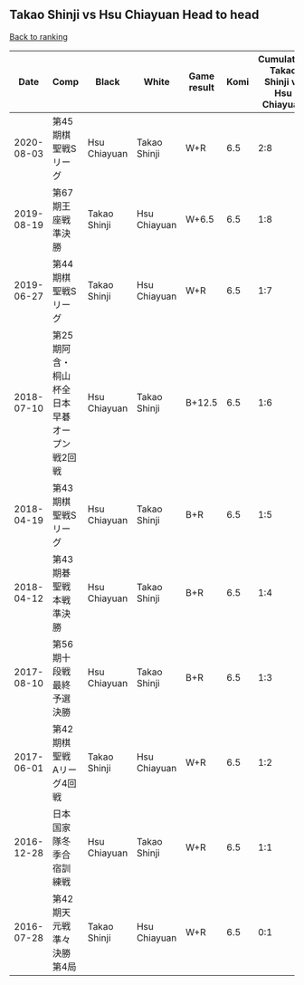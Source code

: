 ## Takao Shinji vs Hsu Chiayuan Head to head

[Back to ranking](../../index.md)




| **Date** | **Comp** | **Black** | **White** | **Game result** | **Komi** | **Cumulative Takao Shinji vs Hsu Chiayuan** | **Takao Shinji streak** | **Hsu Chiayuan streak** | 
| --- | --- | --- | --- | --- | --- | --- | --- | --- |
| 2020-08-03 | 第45期棋聖戦Sリーグ | Hsu Chiayuan | Takao Shinji | W+R | 6.5 | 2:8 | 1 | 0 | 
| 2019-08-19 | 第67期王座戦準決勝 | Takao Shinji | Hsu Chiayuan | W+6.5 | 6.5 | 1:8 | 0 | 7 | 
| 2019-06-27 | 第44期棋聖戦Sリーグ | Takao Shinji | Hsu Chiayuan | W+R | 6.5 | 1:7 | 0 | 6 | 
| 2018-07-10 | 第25期阿含・桐山杯全日本早碁オープン戦2回戦 | Hsu Chiayuan | Takao Shinji | B+12.5 | 6.5 | 1:6 | 0 | 5 | 
| 2018-04-19 | 第43期棋聖戦Sリーグ | Hsu Chiayuan | Takao Shinji | B+R | 6.5 | 1:5 | 0 | 4 | 
| 2018-04-12 | 第43期碁聖戦本戦準決勝 | Hsu Chiayuan | Takao Shinji | B+R | 6.5 | 1:4 | 0 | 3 | 
| 2017-08-10 | 第56期十段戦　最終予選決勝 | Hsu Chiayuan | Takao Shinji | B+R | 6.5 | 1:3 | 0 | 2 | 
| 2017-06-01 | 第42期棋聖戦　Aリーグ4回戦 | Takao Shinji | Hsu Chiayuan | W+R | 6.5 | 1:2 | 0 | 1 | 
| 2016-12-28 | 日本国家隊冬季合宿訓練戦 | Hsu Chiayuan | Takao Shinji | W+R | 6.5 | 1:1 | 1 | 0 | 
| 2016-07-28 | 第42期天元戦　準々決勝第4局 | Takao Shinji | Hsu Chiayuan | W+R | 6.5 | 0:1 | 0 | 1 |




